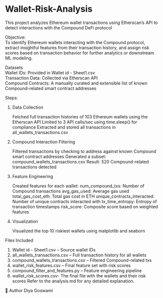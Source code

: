 # Wallet-Risk-Analysis

This project analyzes Ethereum wallet transactions using Etherscan’s API to detect interactions with the Compound DeFi protocol

Objective: <br>
To identify Ethereum wallets interacting with the Compound protocol, extract insightful features from their transaction history, and assign risk scores based on transaction behavior for further analytics or downstream ML modeling.

Datasets <br>
Wallet IDs: Provided in Wallet id - Sheet1.csv <br>
Transaction Data: Collected via Etherscan API <br>
Compound Contracts: A manually curated and extensible list of known Compound-related smart contract addresses

Steps:<br>

1. Data Collection<br>

     Fetched full transaction histories of 103 Ethereum wallets using the Etherscan API
     Limited to 3 API calls/sec using time.sleep() for compliance
     Extracted and stored all transactions in all_wallets_transactions.csv

3. Compound Interaction Filtering<br>

     Filtered transactions by checking to address against known Compound smart contract addresses
     Generated a subset: compound_wallets_transactions.csv
     Result: 520 Compound-related transactions detected

4. Feature Engineering<br>

     Created features for each wallet:
        num_compound_txs: Number of Compound transactions
        avg_gas_used: Average gas used
        total_gas_cost_eth: Total gas cost in ETH
        unique_contracts_interacted: Number of unique contracts interacted with 
        tx_time_entropy: Entropy of transaction timestamps
        risk_score: Composite score based on weighted features

6. Visualization<br>

     Visualized the top 10 riskiest wallets using matplotlib and seaborn

Files Included <br>
1. Wallet id - Sheet1.csv – Source wallet IDs<br>
2. all_wallets_transactions.csv – Full transaction history for all wallets<br>
3. compound_wallets_transactions.csv – Filtered Compound-related txs<br>
4. wallet_risk_features.csv – Final feature set with risk scores<br>
5. compound_filter_and_features.py – Feature engineering pipeline<br>
6. wallet_risk_scores.csv- The final file with the wallets and their risk scores
Refer to the analysis.md for any detailed explanation. 

👤 Author
Diya Goswami
